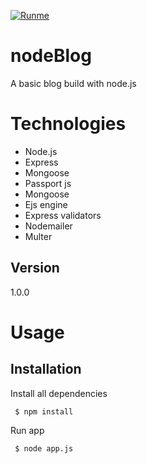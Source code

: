 [![Runme](https://runme.io/static/button.svg)](https://runme.io/run?app_id=a556e5d8-9206-4fa4-97c8-7c124553c83e)
# nodeBlog
A basic blog build with node.js

<h1>Technologies</h1>
<ul>
<li>Node.js</li>
<li>Express</li>
<li>Mongoose</li>
<li>Passport js</li>
<li>Mongoose</li>
<li>Ejs engine</li>
<li>Express validators</li>
<li>Nodemailer</li>
<li>Multer</li>
</ul>

<h2>Version</h2>
1.0.0

<h1>Usage</h1>
<h2>Installation</h2>
<p>Install all dependencies</p>
<p><code> $ npm install </code></p>
<p>Run app</p>
<p><code> $ node app.js </code></p>
